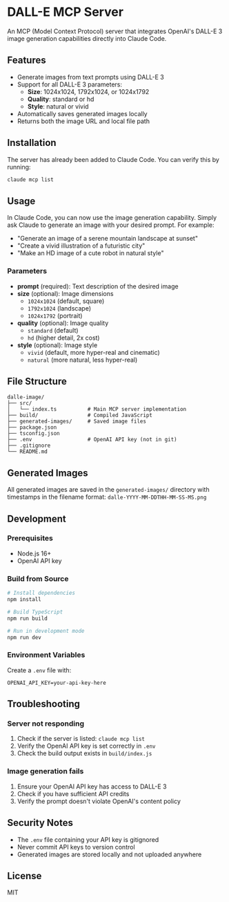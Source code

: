 # DALL-E MCP Server

An MCP (Model Context Protocol) server that integrates OpenAI's DALL-E 3 image generation capabilities directly into Claude Code.

## Features

- Generate images from text prompts using DALL-E 3
- Support for all DALL-E 3 parameters:
  - **Size**: 1024x1024, 1792x1024, or 1024x1792
  - **Quality**: standard or hd
  - **Style**: natural or vivid
- Automatically saves generated images locally
- Returns both the image URL and local file path

## Installation

The server has already been added to Claude Code. You can verify this by running:

```bash
claude mcp list
```

## Usage

In Claude Code, you can now use the image generation capability. Simply ask Claude to generate an image with your desired prompt. For example:

- "Generate an image of a serene mountain landscape at sunset"
- "Create a vivid illustration of a futuristic city"
- "Make an HD image of a cute robot in natural style"

### Parameters

- **prompt** (required): Text description of the desired image
- **size** (optional): Image dimensions
  - `1024x1024` (default, square)
  - `1792x1024` (landscape)
  - `1024x1792` (portrait)
- **quality** (optional): Image quality
  - `standard` (default)
  - `hd` (higher detail, 2x cost)
- **style** (optional): Image style
  - `vivid` (default, more hyper-real and cinematic)
  - `natural` (more natural, less hyper-real)

## File Structure

```
dalle-image/
├── src/
│   └── index.ts          # Main MCP server implementation
├── build/                # Compiled JavaScript
├── generated-images/     # Saved image files
├── package.json
├── tsconfig.json
├── .env                  # OpenAI API key (not in git)
├── .gitignore
└── README.md
```

## Generated Images

All generated images are saved in the `generated-images/` directory with timestamps in the filename format: `dalle-YYYY-MM-DDTHH-MM-SS-MS.png`

## Development

### Prerequisites

- Node.js 16+
- OpenAI API key

### Build from Source

```bash
# Install dependencies
npm install

# Build TypeScript
npm run build

# Run in development mode
npm run dev
```

### Environment Variables

Create a `.env` file with:

```
OPENAI_API_KEY=your-api-key-here
```

## Troubleshooting

### Server not responding
1. Check if the server is listed: `claude mcp list`
2. Verify the OpenAI API key is set correctly in `.env`
3. Check the build output exists in `build/index.js`

### Image generation fails
1. Ensure your OpenAI API key has access to DALL-E 3
2. Check if you have sufficient API credits
3. Verify the prompt doesn't violate OpenAI's content policy

## Security Notes

- The `.env` file containing your API key is gitignored
- Never commit API keys to version control
- Generated images are stored locally and not uploaded anywhere

## License

MIT